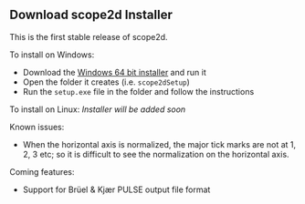 ## Download scope2d Installer

This is the first stable release of scope2d.

To install on Windows: 
- Download the [Windows 64 bit installer](https://github.com/bilgilid/scope2d/releases/download/1.0.0/scope2dSetup.exe) and run it
- Open the folder it creates (i.e. `scope2dSetup`)
- Run the `setup.exe` file in the folder and follow the instructions

To install on Linux: *Installer will be added soon*

Known issues:
- When the horizontal axis is normalized, the major tick marks are not at 1, 2, 3 etc; so it is difficult to see the normalization on the horizontal axis.

Coming features:
- Support for Brüel & Kjær PULSE output file format
